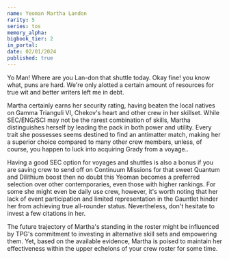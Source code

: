 ```yaml
---
name: Yeoman Martha Landon
rarity: 5
series: tos
memory_alpha:
bigbook_tier: 2
in_portal:
date: 02/01/2024
published: true
---
```


Yo Man! Where are you Lan-don that shuttle today. Okay fine! you know what, puns are hard. We're only alotted a certain amount of resources for true wit and better writers left me in debt.

Martha certainly earns her security rating, having beaten the local natives on Gamma Trianguli VI, Chekov's heart and other crew in her skillset. While SEC/ENG/SCI may not be the rarest combination of skills, Martha distinguishes herself by leading the pack in both power and utility. Every trait she possesses seems destined to find an antimatter match, making her a superior choice compared to many other crew members, unless, of course, you happen to luck into acquiring Grady from a voyage..

Having a good SEC option for voyages and shuttles is also a bonus if you are saving crew to send off on Continuum Missions for that sweet Quantum and Dilithium boost then no doubt this Yeoman becomes a preferred selection over other contemporaries, even those with higher rankings. For some she might even be daily use crew, however, it's worth noting that her lack of event participation and limited representation in the Gauntlet hinder her from achieving true all-rounder status. Nevertheless, don't hesitate to invest a few citations in her.

The future trajectory of Martha's standing in the roster might be influenced by TPG's commitment to investing in alternative skill sets and empowering them. Yet, based on the available evidence, Martha is poised to maintain her effectiveness within the upper echelons of your crew roster for some time.
